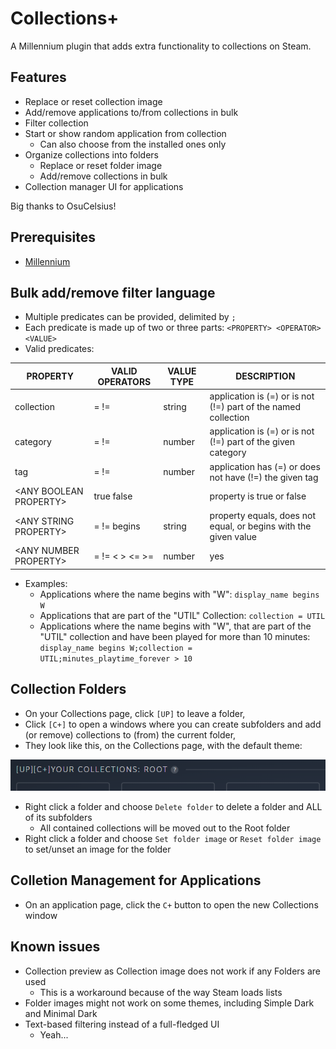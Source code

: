 # Collections+

A Millennium plugin that adds extra functionality to collections on Steam.

## Features
- Replace or reset collection image
- Add/remove applications to/from collections in bulk
- Filter collection
- Start or show random application from collection
    - Can also choose from the installed ones only
- Organize collections into folders
    - Replace or reset folder image
    - Add/remove collections in bulk
- Collection manager UI for applications

Big thanks to OsuCelsius!

## Prerequisites
- [Millennium](https://steambrew.app/)

## Bulk add/remove filter language
- Multiple predicates can be provided, delimited by `;`
- Each predicate is made up of two or three parts: `<PROPERTY> <OPERATOR> <VALUE>`
- Valid predicates:

|PROPERTY                |VALID OPERATORS    |VALUE TYPE|DESCRIPTION                                                    |
|------------------------|-------------------|----------|---------------------------------------------------------------|
|collection              |= !=               |string    |application is (=) or is not (!=) part of the named collection |
|category                |= !=               |number    |application is (=) or is not (!=) part of the given category   |
|tag                     |= !=               |number    |application has (=) or does not have (!=) the given tag        |
|\<ANY BOOLEAN PROPERTY\>|true false         |          |property is true or false                                      |
|\<ANY STRING PROPERTY\> |= != begins        |string    |property equals, does not equal, or begins with the given value|
|\<ANY NUMBER PROPERTY\> |= != \< \> \<= \>= |number    |yes                                                            |

- Examples:
    - Applications where the name begins with "W": `display_name begins W`
    - Applications that are part of the "UTIL" Collection: `collection = UTIL`
    - Applications where the name begins with "W", that are part of the "UTIL" collection and have been played for more than 10 minutes: `display_name begins W;collection = UTIL;minutes_playtime_forever > 10`

## Collection Folders
- On your Collections page, click `[UP]` to leave a folder,
- Click `[C+]` to open a windows where you can create subfolders and add (or remove) collections to (from) the current folder,
- They look like this, on the Collections page, with the default theme:

![Collection buttons](screenshots/coll-buttons.png)

- Right click a folder and choose `Delete folder` to delete a folder and ALL of its subfolders
    - All contained collections will be moved out to the Root folder
- Right click a folder and choose `Set folder image` or `Reset folder image` to set/unset an image for the folder

## Colletion Management for Applications
- On an application page, click the `C+` button to open the new Collections window

## Known issues
- Collection preview as Collection image does not work if any Folders are used
    - This is a workaround because of the way Steam loads lists
- Folder images might not work on some themes, including Simple Dark and Minimal Dark
- Text-based filtering instead of a full-fledged UI
    - Yeah...